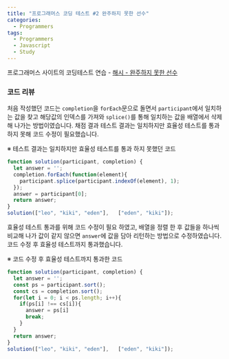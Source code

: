 ```yaml
---
title: "프로그래머스 코딩 테스트 #2 완주하지 못한 선수"
categories:
  - Programmers
tags:
  - Programmers
  - Javascript
  - Study
---
```


프로그래머스 사이트의 코딩테스트 연습 - [해시 - 완주하지 못한 선수](https://programmers.co.kr/learn/courses/30/lessons/42576)

### 코드 리뷰
처음 작성했던 코드는 <code>completion</code>을 <code>forEach</code>문으로 돌면서 <code>participant</code>에서 일치하는 값을 찾고 해당값의 인덱스를 가져와 <code>splice()</code>를 통해 일치하는 값을 배열에서 삭제해 나가는 방법이였습니다. 채점 결과 테스트 결과는 일치하지만 효율성 테스트를 통과하지 못해 코드 수정이 필요했습니다.

※ 테스트 결과는 일치하지만 효율성 테스트를 통과 하지 못했던 코드
```javascript
function solution(participant, completion) {
  let answer = '';
  completion.forEach(function(element){
    participant.splice(participant.indexOf(element), 1);
  });
  answer = participant[0];
  return answer;
}
solution(["leo", "kiki", "eden"], 	["eden", "kiki"]);
```

효율성 테스트 통과를 위해 코드 수정이 필요 하였고, 배열을 정렬 한 후 값들을 하나씩 비교해 나가 값이 같지 않으면 <code>answer</code>에 값을 담아 리턴하는 방법으로 수정하였습니다.
코드 수정 후 효율성 테스트까지 통과했습니다.

※ 코드 수정 후 효율성 테스트까지 통과한 코드
```javascript
function solution(participant, completion) {
  let answer = '';
  const ps = participant.sort();
  const cs = completion.sort();
  for(let i = 0; i < ps.length; i++){
    if(ps[i] !== cs[i]){
      answer = ps[i]
      break;
    }
  }
  return answer;
}
solution(["leo", "kiki", "eden"], 	["eden", "kiki"]);
```